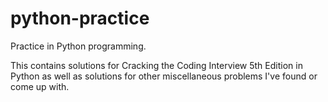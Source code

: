 # python-practice
Practice in Python programming.

This contains solutions for Cracking the Coding Interview 5th Edition in Python as well 
as solutions for other miscellaneous problems I've found or come up with. 